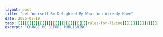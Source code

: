 ```yaml
---
layout: post
title: "Let Yourself Be Delighted By What You Already Have"
date: 2025-02-19
tags: [[[[[[[[[[[[[[[[[[[[[[[[[[[[[[[[rules-for-living]]]]]]]]]]]]]]]]]]]]]]]]]]]]]]]]
excerpt: "CHANGE ME BEFORE PUBLISHING"
---
```

